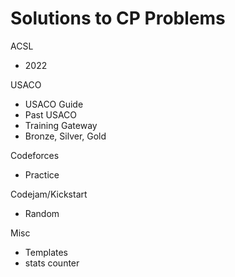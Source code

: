 # Solutions to CP Problems

ACSL
- 2022

USACO
- USACO Guide
- Past USACO
- Training Gateway
- Bronze, Silver, Gold

Codeforces
- Practice

Codejam/Kickstart
- Random

Misc
- Templates
- stats counter